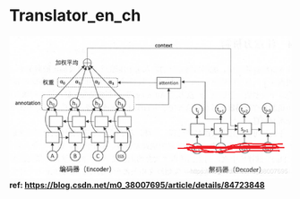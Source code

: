 # Translator_en_ch
![architecture](./architecture.png)  
**ref: https://blog.csdn.net/m0_38007695/article/details/84723848**